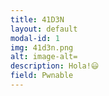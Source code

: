 ```yaml
---
title: 41D3N
layout: default
modal-id: 1
img: 41d3n.png
alt: image-alt=
description: Hola!😃
field: Pwnable
---
```

